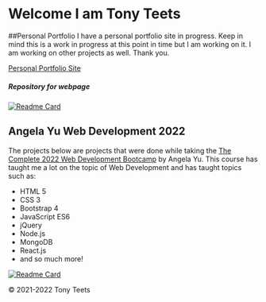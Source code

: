 # Welcome I am Tony Teets

##Personal Portfolio
I have a personal portfolio site in progress. Keep in mind this is a work in progress at this point in time but I am working on it. I am working on other projects as well. Thank you.

[Personal Portfolio Site](tteets09.github.io "Personal Portfolio Site")

##### Repository for webpage
[![Readme Card](https://github-readme-stats.vercel.app/api/pin/?username=tteets09&repo=tteets09.github.io&theme=nord)](https://github.com/anuraghazra/github-readme-stats)

## Angela Yu Web Development 2022
The projects below are projects that were done while taking the [The Complete 2022 Web Development Bootcamp](https://www.udemy.com/course/the-complete-web-development-bootcamp/ "The Complete 2022 Web Development Bootcamp") by Angela Yu. This course has taught me a lot on the topic of Web Development and has taught topics such as:
- HTML 5
- CSS 3
- Bootstrap 4
- JavaScript ES6
- jQuery
- Node.js
- MongoDB
- React.js
- and so much more!

[![Readme Card](https://github-readme-stats.vercel.app/api/pin/?username=tteets09&repo=AngelaYu-CssMySite&theme=nord)](https://github.com/anuraghazra/github-readme-stats)

&copy; 2021-2022 Tony Teets

